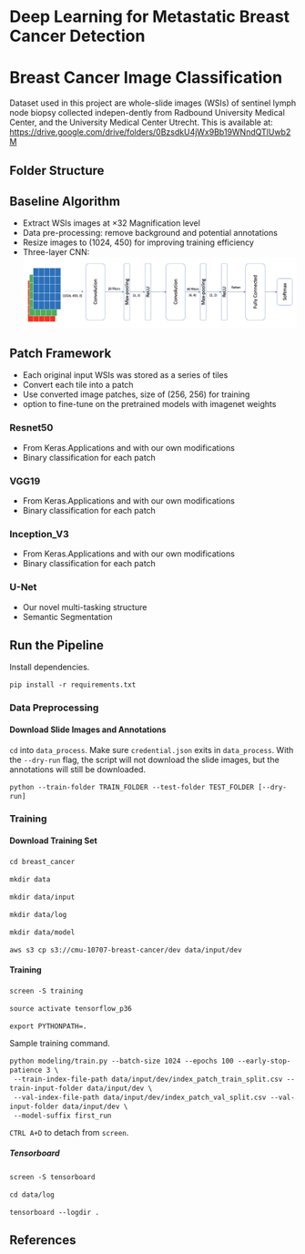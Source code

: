 # Deep Learning for Metastatic Breast Cancer Detection

# Breast Cancer Image Classification
Dataset used in this project are whole-slide images (WSIs) of sentinel lymph node biopsy collected indepen-dently from Radbound University Medical Center, and the University Medical Center Utrecht.
This is available at: https://drive.google.com/drive/folders/0BzsdkU4jWx9Bb19WNndQTlUwb2M

## Folder Structure

## Baseline Algorithm
- Extract WSIs images at ×32 Magnification level
- Data pre-processing: remove background and potential annotations
- Resize images to (1024, 450) for improving training efficiency
- Three-layer CNN:
![Baseline Structure](./baseline_structure.png)


## Patch Framework
- Each original input WSIs was stored as a series of tiles
- Convert each tile into a patch
- Use converted image patches, size of (256, 256) for training
- option to fine-tune on the pretrained models with imagenet weights

### Resnet50
- From Keras.Applications and with our own modifications
- Binary classification for each patch
### VGG19
- From Keras.Applications and with our own modifications
- Binary classification for each patch
### Inception_V3
- From Keras.Applications and with our own modifications
- Binary classification for each patch
### U-Net 
- Our novel multi-tasking structure
- Semantic Segmentation



## Run the Pipeline
Install dependencies.
```
pip install -r requirements.txt
```

### Data Preprocessing

#### Download Slide Images and Annotations
`cd` into `data_process`. Make sure `credential.json` exits in `data_process`. With the `--dry-run` flag,
the script will not download the slide images, but the annotations will still be downloaded.
```
python --train-folder TRAIN_FOLDER --test-folder TEST_FOLDER [--dry-run]
```

### Training
#### Download Training Set
`cd breast_cancer`

`mkdir data`

`mkdir data/input`

`mkdir data/log`

`mkdir data/model`

`aws s3 cp s3://cmu-10707-breast-cancer/dev data/input/dev`

#### Training
`screen -S training`

`source activate tensorflow_p36`

`export PYTHONPATH=.`

Sample training command.
```
python modeling/train.py --batch-size 1024 --epochs 100 --early-stop-patience 3 \
 --train-index-file-path data/input/dev/index_patch_train_split.csv --train-input-folder data/input/dev \
 --val-index-file-path data/input/dev/index_patch_val_split.csv --val-input-folder data/input/dev \
 --model-suffix first_run
```

`CTRL A+D` to detach from `screen`.
##### Tensorboard

`screen -S tensorboard`

`cd data/log`

`tensorboard --logdir .`

## References

